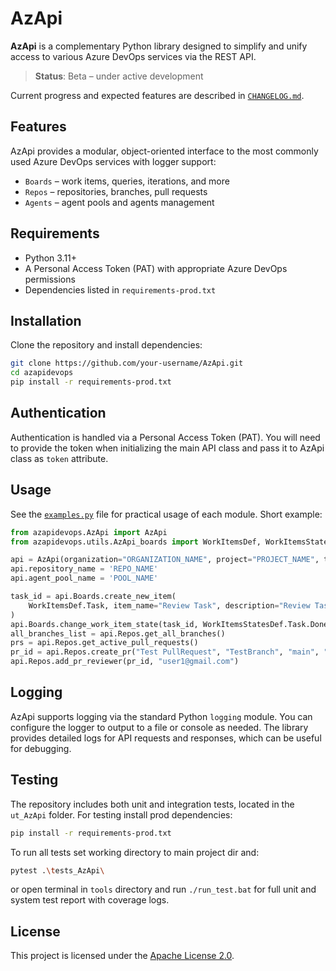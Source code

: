 # AzApi

**AzApi** is a complementary Python library designed to simplify and unify access to various Azure DevOps services via the REST API.

> **Status**: Beta – under active development

Current progress and expected features are described in [`CHANGELOG.md`](CHANGELOG.md).
## Features

AzApi provides a modular, object-oriented interface to the most commonly used Azure DevOps services with logger support:

- `Boards` – work items, queries, iterations, and more
- `Repos` – repositories, branches, pull requests
- `Agents` – agent pools and agents management

## Requirements

- Python 3.11+
- A Personal Access Token (PAT) with appropriate Azure DevOps permissions
- Dependencies listed in `requirements-prod.txt`

## Installation

Clone the repository and install dependencies:

```bash
git clone https://github.com/your-username/AzApi.git
cd azapidevops
pip install -r requirements-prod.txt
```

## Authentication

Authentication is handled via a Personal Access Token (PAT). You will need to provide the token when initializing the main API class and pass it to AzApi class as `token` attribute.

## Usage

See the [`examples.py`](examples.py) file for practical usage of each module. Short example:

```python
from azapidevops.AzApi import AzApi
from azapidevops.utils.AzApi_boards import WorkItemsDef, WorkItemsStatesDef

api = AzApi(organization="ORGANIZATION_NAME", project="PROJECT_NAME", token="PAT")
api.repository_name = 'REPO_NAME'
api.agent_pool_name = 'POOL_NAME'

task_id = api.Boards.create_new_item(
    WorkItemsDef.Task, item_name="Review Task", description="Review Task for Documentation"
)
api.Boards.change_work_item_state(task_id, WorkItemsStatesDef.Task.Done)
all_branches_list = api.Repos.get_all_branches()
prs = api.Repos.get_active_pull_requests()
pr_id = api.Repos.create_pr("Test PullRequest", "TestBranch", "main", "Testing API Request.")
api.Repos.add_pr_reviewer(pr_id, "user1@gmail.com")

```
## Logging
AzApi supports logging via the standard Python `logging` module. You can configure the logger to output to a file or console as needed. The library provides detailed logs for API requests and responses, which can be useful for debugging.

## Testing

The repository includes both unit and integration tests, located in the `ut_AzApi` folder.
For testing install prod dependencies:
```bash
pip install -r requirements-prod.txt
```
To run all tests set working directory to main project dir and:

```bash
pytest .\tests_AzApi\
```

or open terminal in `tools` directory and run `./run_test.bat` for full unit and system test report with coverage logs.


## License

This project is licensed under the [Apache License 2.0](LICENSE).
